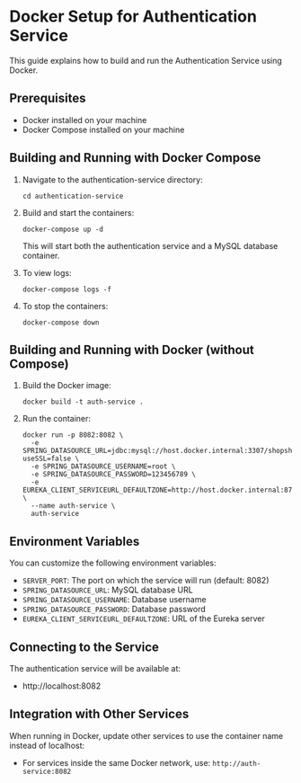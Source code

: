 # Docker Setup for Authentication Service

This guide explains how to build and run the Authentication Service using Docker.

## Prerequisites

- Docker installed on your machine
- Docker Compose installed on your machine

## Building and Running with Docker Compose

1. Navigate to the authentication-service directory:
   ```
   cd authentication-service
   ```

2. Build and start the containers:
   ```
   docker-compose up -d
   ```
   This will start both the authentication service and a MySQL database container.

3. To view logs:
   ```
   docker-compose logs -f
   ```

4. To stop the containers:
   ```
   docker-compose down
   ```

## Building and Running with Docker (without Compose)

1. Build the Docker image:
   ```
   docker build -t auth-service .
   ```

2. Run the container:
   ```
   docker run -p 8082:8082 \
     -e SPRING_DATASOURCE_URL=jdbc:mysql://host.docker.internal:3307/shopshoe2?useSSL=false \
     -e SPRING_DATASOURCE_USERNAME=root \
     -e SPRING_DATASOURCE_PASSWORD=123456789 \
     -e EUREKA_CLIENT_SERVICEURL_DEFAULTZONE=http://host.docker.internal:8761/eureka \
     --name auth-service \
     auth-service
   ```

## Environment Variables

You can customize the following environment variables:

- `SERVER_PORT`: The port on which the service will run (default: 8082)
- `SPRING_DATASOURCE_URL`: MySQL database URL
- `SPRING_DATASOURCE_USERNAME`: Database username
- `SPRING_DATASOURCE_PASSWORD`: Database password
- `EUREKA_CLIENT_SERVICEURL_DEFAULTZONE`: URL of the Eureka server

## Connecting to the Service

The authentication service will be available at:
- http://localhost:8082

## Integration with Other Services

When running in Docker, update other services to use the container name instead of localhost:
- For services inside the same Docker network, use: `http://auth-service:8082` 
